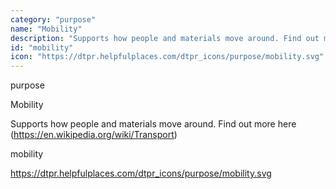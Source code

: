 ```yaml
---
category: "purpose"
name: "Mobility"
description: "Supports how people and materials move around. Find out more here (https://en.wikipedia.org/wiki/Transport)"
id: "mobility"
icon: "https://dtpr.helpfulplaces.com/dtpr_icons/purpose/mobility.svg"
---
```

purpose

Mobility

Supports how people and materials move around. Find out more here (https://en.wikipedia.org/wiki/Transport)


mobility

https://dtpr.helpfulplaces.com/dtpr_icons/purpose/mobility.svg